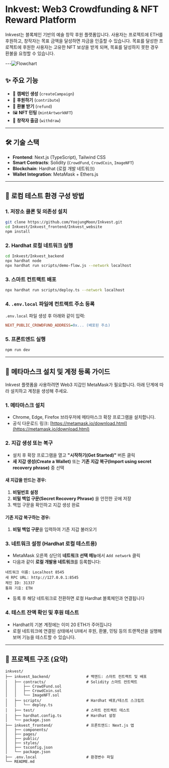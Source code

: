 # Inkvest: Web3 Crowdfunding & NFT Reward Platform

Inkvest는 블록체인 기반의 예술 창작 후원 플랫폼입니다.
사용자는 프로젝트에 ETH를 후원하고, 창작자는 목표 금액을 달성하면 자금을 인출할 수 있습니다.
목표를 달성한 프로젝트에 후원한 사용자는 고유한 NFT 보상을 받게 되며, 목표를 달성하지 못한 경우 환불을 요청할 수 있습니다.

---![Flowchart](https://github.com/user-attachments/assets/4f3adc04-9212-426c-ac99-212fa85c2cc6)


## ✨ 주요 기능

* 🎨 **캠페인 생성** (`createCampaign`)
* 💸 **후원하기** (`contribute`)
* 🔄 **환불 받기** (`refund`)
* 🖼️ **NFT 민팅** (`mintArtworkNFT`)
* 🏦 **창작자 출금** (`withdraw`)

---

## 🛠️ 기술 스택

* **Frontend**: Next.js (TypeScript), Tailwind CSS
* **Smart Contracts**: Solidity (`CrowdFund`, `CrowdCoin`, `ImageNFT`)
* **Blockchain**: Hardhat (로컬 개발 네트워크)
* **Wallet Integration**: MetaMask + Ethers.js

---

## 🧪 로컴 테스트 환경 구성 방법

### 1. 저장소 클론 및 의존성 설치

```bash
git clone https://github.com/YoojungMoon/Inkvest.git
cd Inkvest/Inkvest_frontend/Inkvest_website
npm install
```

### 2. Hardhat 로컬 네트워크 실행

```bash
cd Inkvest/Inkvest_backend
npx hardhat node
npx hardhat run scripts/demo-flow.js --network localhost
```

### 3. 스마트 컨트랙트 배포

```bash
npx hardhat run scripts/deploy.ts --network localhost
```

### 4. `.env.local` 파일에 컨트랙트 주소 등록

`.env.local` 파일 생성 후 아래와 같이 입력:

```ini
NEXT_PUBLIC_CROWDFUND_ADDRESS=0x... (배포된 주소)
```

### 5. 프론트엔드 실행

```bash
npm run dev
```

---


## 📅 메타마스크 설치 및 계정 등록 가이드

Inkvest 플랫폼을 사용하려면 Web3 지갑인 MetaMask가 필요합니다. 아래 단계에 따라 설치하고 계정을 생성해 주세요.

### 1. 메타마스크 설치

* Chrome, Edge, Firefox 브라우저에 메타마스크 확장 프로그램을 설치합니다.
* 공식 다운로드 링크: [https://metamask.io/download.html](https://metamask.io/download.html)

### 2. 지갑 생성 또는 복구

* 설치 후 확장 프로그램을 열고 **"시작하기(Get Started)"** 버튼 클릭
* **새 지갑 생성(Create a Wallet)** 또는 **기존 지갑 복구(Import using secret recovery phrase)** 중 선택

#### 새 지갑을 만드는 경우:

1. **비밀번호 설정**
2. **비밀 백업 구문(Secret Recovery Phrase)** 을 안전한 곳에 저장
3. 백업 구문을 확인하고 지갑 생성 완료

#### 기존 지갑 복구하는 경우:

1. **비밀 백업 구문**을 입력하여 기존 지갑 불러오기

### 3. 네트워크 설정 (Hardhat 로컬 테스트용)

* MetaMask 오른쪽 상단의 **네트워크 선택 메뉴**에서 `Add network` 클릭
* 다음과 같이 **로컬 개발용 네트워크**를 등록합니다:

```
네트워크 이름: Localhost 8545
새 RPC URL: http://127.0.0.1:8545
체인 ID: 31337
통화 기호: ETH
```

* 등록 후 해당 네트워크로 전환하면 로컬 Hardhat 블록체인과 연결됩니다

### 4. 테스트 잔액 확인 및 후원 테스트

* Hardhat의 기본 계정에는 이미 20 ETH가 주어집니다
* 로컬 네트워크에 연결된 상태에서 UI에서 후원, 환불, 민팅 등의 트랜잭션을 실행해보며 기능을 테스트할 수 있습니다.



---
## 📂 프로젝트 구조 (요약)

```
inkvest/
├── inkvest_backend/                # 백엔드: 스마트 컨트랙트 및 배포
│   ├── contracts/                  # Solidity 스마트 컨트랙트
│   │   ├── CrowdFund.sol
│   │   ├── CrowdCoin.sol
│   │   └── ImageNFT.sol
│   ├── scripts/                    # Hardhat 배포/테스트 스크립트
│   │   └── deploy.ts
│   ├── test/                       # 스마트 컨트랙트 테스트
│   ├── hardhat.config.ts           # Hardhat 설정
│   └── package.json
├── inkvest_frontend/               # 프론트엔드: Next.js 앱
│   ├── components/
│   ├── pages/
│   ├── public/
│   ├── styles/
│   ├── tsconfig.json
│   └── package.json
├── .env.local                      # 환경변수 파일
└── README.md
```
